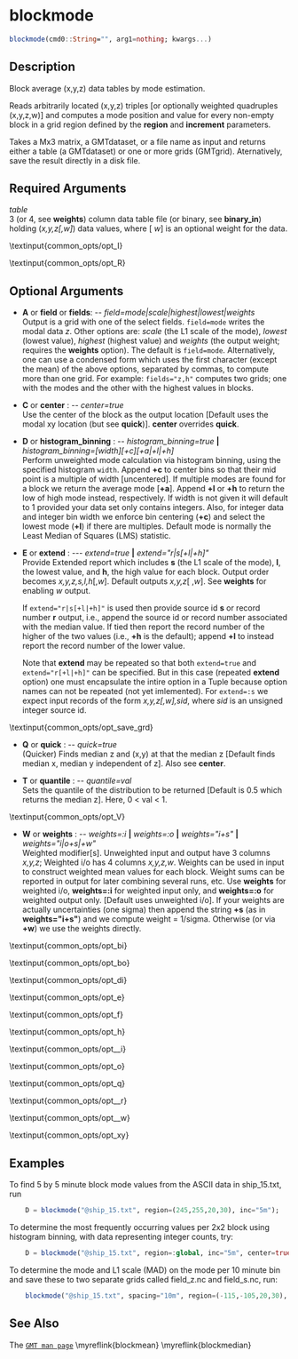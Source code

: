 # blockmode

```julia
blockmode(cmd0::String="", arg1=nothing; kwargs...)
```

Description
-----------

Block average (x,y,z) data tables by mode estimation.

Reads arbitrarily located (x,y,z) triples [or optionally weighted quadruples (x,y,z,w)] and computes
a mode position and value for every non-empty block in a grid region defined by the **region** and **increment** parameters.

Takes a Mx3 matrix, a GMTdataset, or a file name as input and returns either a table (a GMTdataset) or one or more
grids (GMTgrid). Aternatively, save the result directly in a disk file.

Required Arguments
------------------

*table*\
    3 (or 4, see **weights**) column data table file (or binary, see **binary_in**) holding (*x,y,z[,w]*)
    data values, where [ *w*] is an optional weight for the data.

\textinput{common_opts/opt_I}

\textinput{common_opts/opt_R}

Optional Arguments
------------------

- **A** or **field** or **fields**: -- *field=mode|scale|highest|lowest|weights*\
    Output is a grid with one of the select fields. `field=mode` writes the modal data *z*. Other options are:
    *scale* (the L1 scale of the mode), *lowest* (lowest value), *highest* (highest value) and *weights* (the output weight;
    requires the **weights** option). The default is `field=mode`. Alternatively, one can use a condensed
    form which uses the first character (except the mean) of the above options, separated by commas, to compute more than one grid.
    For example: `fields="z,h"` computes two grids; one with the modes and the other with the highest values in blocks.

- **C** or **center** : -- *center=true*\
    Use the center of the block as the output location [Default uses the modal xy location (but see **quick**)].
    **center** overrides **quick**.

- **D** or **histogram_binning** : -- *histogram_binning=true* **|** *histogram_binning=[width][+c][+a|+l|+h]*\
    Perform unweighted mode calculation via histogram binning, using the specified histogram `width`. Append **+c**
    to center bins so that their mid point is a multiple of width [uncentered]. If multiple modes are found for a block
    we return the average mode [**+a**]. Append **+l** or **+h** to return the low of high mode instead, respectively. If width
    is not given it will default to 1 provided your data set only contains integers. Also, for integer data and integer
    bin width we enforce bin centering (**+c**) and select the lowest mode (**+l**) if there are multiples.
    Default mode is normally the Least Median of Squares (LMS) statistic.

- **E** or **extend** : --- *extend=true* **|** *extend="r|s[+l|+h]"*\
    Provide Extended report which includes **s** (the L1 scale of the mode),
    **l**, the lowest value, and **h**, the high value for each block. Output order becomes *x,y,z,s,l,h*[,*w*]. Default outputs
    *x,y,z*[ ,*w*]. See **weights** for enabling *w* output.

    If `extend="r|s[+l|+h]"` is used then provide source id **s** or record number **r** output, i.e., append the
    source id or record number associated with the median value. If tied then report the record number of the higher
    of the two values (i.e., **+h** is the default); append **+l** to instead report the record number of the lower value.

    Note that **extend** may be repeated so that both `extend=true` and `extend="r[+l|+h]"` can be specified.
    But in this case (repeated **extend** option) one must encapsulate the intire option in a Tuple because
    option names can not be repeated (not yet imlemented).
    For `extend=:s` we expect input records of the form *x,y,z[,w],sid*, where *sid* is an unsigned integer source id.

\textinput{common_opts/opt_save_grd}

- **Q** or **quick** : -- *quick=true*\
    (Quicker) Finds median z and (x,y) at that the median z [Default finds median x, median y independent of z].
    Also see **center**.

- **T** or **quantile** : -- *quantile=val*\
    Sets the quantile of the distribution to be returned [Default is 0.5 which returns the median z]. Here, 0 < val < 1.

\textinput{common_opts/opt_V}

- **W** or **weights** : -- *weights=:i* **|** *weights=:o* **|** *weights="i+s"* **|** *weights="i|o+s|+w"*\
    Weighted modifier[s]. Unweighted input and output have 3 columns *x,y,z*; Weighted i/o has 4 columns *x,y,z,w*.
    Weights can be used in input to construct weighted mean values for each block. Weight sums can be reported in
    output for later combining several runs, etc. Use **weights** for weighted i/o, **weights=:i** for weighted
    input only, and **weights=:o** for weighted output only. [Default uses unweighted i/o]. If your weights are
    actually uncertainties (one sigma) then append the string **+s** (as in **weights="i+s"**) and we compute
    weight = 1/sigma. Otherwise (or via **+w**) we use the weights directly.

\textinput{common_opts/opt_bi}

\textinput{common_opts/opt_bo}

\textinput{common_opts/opt_di}

\textinput{common_opts/opt_e}

\textinput{common_opts/opt_f}

\textinput{common_opts/opt_h}

\textinput{common_opts/opt__i}

\textinput{common_opts/opt_o}

\textinput{common_opts/opt_q}

\textinput{common_opts/opt__r}

\textinput{common_opts/opt__w}

\textinput{common_opts/opt_xy}


Examples
--------

To find 5 by 5 minute block mode values from the ASCII data in ship_15.txt, run

```julia
    D = blockmode("@ship_15.txt", region=(245,255,20,30), inc="5m");
```

To determine the most frequently occurring values per 2x2 block using histogram binning, with data representing integer counts, try:

```julia
    D = blockmode("@ship_15.txt", region=:global, inc="5m", center=true, histogram_binning=true);
```

To determine the mode and L1 scale (MAD) on the mode per 10 minute bin and save these to two separate grids called
field_z.nc and field_s.nc, run:

```julia
    blockmode("@ship_15.txt", spacing="10m", region=(-115,-105,20,30), extend=true, save="field_%s.nc", fields="z,s")
```

See Also
--------

The [`GMT man page`](http://docs.generic-mapping-tools.org/latest/blockmean.html)
\myreflink{blockmean}
\myreflink{blockmedian}